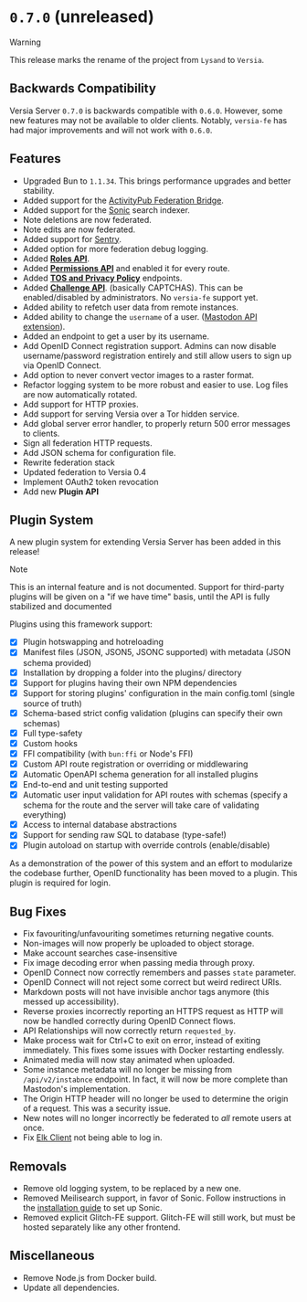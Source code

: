 # `0.7.0` (unreleased)

> [!WARNING]
> This release marks the rename of the project from `Lysand` to `Versia`.

## Backwards Compatibility

Versia Server `0.7.0` is backwards compatible with `0.6.0`. However, some new features may not be available to older clients. Notably, `versia-fe` has had major improvements and will not work with `0.6.0`.

## Features

- Upgraded Bun to `1.1.34`. This brings performance upgrades and better stability.
- Added support for the [ActivityPub Federation Bridge](https://github.com/versia-pub/activitypub).
- Added support for the [Sonic](https://github.com/valeriansaliou/sonic) search indexer.
- Note deletions are now federated.
- Note edits are now federated.
- Added support for [Sentry](https://sentry.io).
- Added option for more federation debug logging.
- Added [**Roles API**](https://server.versia.pub/api/roles).
- Added [**Permissions API**](https://server.versia.pub/api/roles) and enabled it for every route.
- Added [**TOS and Privacy Policy**](https://server.versia.pub/api/mastodon) endpoints.
- Added [**Challenge API**](https://server.versia.pub/api/challenges). (basically CAPTCHAS). This can be enabled/disabled by administrators. No `versia-fe` support yet.
- Added ability to refetch user data from remote instances.
- Added ability to change the `username` of a user. ([Mastodon API extension](https://server.versia.pub/api/mastodon#api-v1-accounts-update-credentials)).
- Added an endpoint to get a user by its username.
- Add OpenID Connect registration support. Admins can now disable username/password registration entirely and still allow users to sign up via OpenID Connect.
- Add option to never convert vector images to a raster format.
- Refactor logging system to be more robust and easier to use. Log files are now automatically rotated.
- Add support for HTTP proxies.
- Add support for serving Versia over a Tor hidden service.
- Add global server error handler, to properly return 500 error messages to clients.
- Sign all federation HTTP requests.
- Add JSON schema for configuration file.
- Rewrite federation stack
- Updated federation to Versia 0.4
- Implement OAuth2 token revocation
- Add new **Plugin API**

## Plugin System

A new plugin system for extending Versia Server has been added in this release!

> [!NOTE]
> 
> This is an internal feature and is not documented. Support for third-party plugins will be given on a "if we have time" basis, until the API is fully stabilized and documented

Plugins using this framework support:

- [x] Plugin hotswapping and hotreloading
- [x] Manifest files (JSON, JSON5, JSONC supported) with metadata (JSON schema provided)
- [x] Installation by dropping a folder into the plugins/ directory
- [x] Support for plugins having their own NPM dependencies
- [x] Support for storing plugins' configuration in the main config.toml (single source of truth)
- [x] Schema-based strict config validation (plugins can specify their own schemas)
- [x] Full type-safety
- [x] Custom hooks
- [x] FFI compatibility (with `bun:ffi` or Node's FFI)
- [x] Custom API route registration or overriding or middlewaring
- [x] Automatic OpenAPI schema generation for all installed plugins
- [x] End-to-end and unit testing supported
- [x] Automatic user input validation for API routes with schemas (specify a schema for the route and the server will take care of validating everything)
- [x] Access to internal database abstractions
- [x] Support for sending raw SQL to database (type-safe!)
- [x] Plugin autoload on startup with override controls (enable/disable)

As a demonstration of the power of this system and an effort to modularize the codebase further, OpenID functionality has been moved to a plugin. This plugin is required for login.

## Bug Fixes

- Fix favouriting/unfavouriting sometimes returning negative counts.
- Non-images will now properly be uploaded to object storage.
- Make account searches case-insensitive
- Fix image decoding error when passing media through proxy.
- OpenID Connect now correctly remembers and passes `state` parameter.
- OpenID Connect will not reject some correct but weird redirect URIs.
- Markdown posts will not have invisible anchor tags anymore (this messed up accessibility).
- Reverse proxies incorrectly reporting an HTTPS request as HTTP will now be handled correctly during OpenID Connect flows.
- API Relationships will now correctly return `requested_by`.
- Make process wait for Ctrl+C to exit on error, instead of exiting immediately. This fixes some issues with Docker restarting endlessly.
- Animated media will now stay animated when uploaded.
- Some instance metadata will no longer be missing from `/api/v2/instabnce` endpoint. In fact, it will now be more complete than Mastodon's implementation.
- The Origin HTTP header will no longer be used to determine the origin of a request. This was a security issue.
- New notes will no longer incorrectly be federated to *all* remote users at once.
- Fix [Elk Client](https://elk.zone/) not being able to log in.

## Removals

- Remove old logging system, to be replaced by a new one.
- Removed Meilisearch support, in favor of Sonic. Follow instructions in the [installation guide](https://server.versia.pub/setup/installation) to set up Sonic.
- Removed explicit Glitch-FE support. Glitch-FE will still work, but must be hosted separately like any other frontend.

## Miscellaneous

- Remove Node.js from Docker build.
- Update all dependencies.